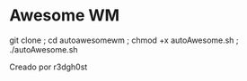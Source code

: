 # Awesome WM


git clone  ; cd autoawesomewm ; chmod +x autoAwesome.sh ; ./autoAwesome.sh


Creado por r3dgh0st


